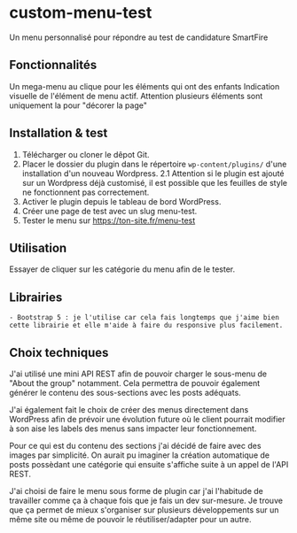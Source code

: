 # custom-menu-test

Un menu personnalisé pour répondre au test de candidature SmartFire

## Fonctionnalités

Un mega-menu au clique pour les éléments qui ont des enfants
Indication visuelle de l'élément de menu actif.
Attention plusieurs éléments sont uniquement la pour "décorer la page"

## Installation & test

1. Télécharger ou cloner le dêpot Git.
2. Placer le dossier du plugin dans le répertoire `wp-content/plugins/` d'une installation d'un nouveau Wordpress.
	2.1 Attention si le plugin est ajouté sur un Wordpress déjà customisé, il est possible que les feuilles de style ne fonctionnent pas correctement.
3. Activer le plugin depuis le tableau de bord WordPress.
4. Créer une page de test avec un slug menu-test.
5. Tester le menu sur https://ton-site.fr/menu-test

## Utilisation

Essayer de cliquer sur les catégorie du menu afin de le tester.

## Librairies

	- Bootstrap 5 : je l'utilise car cela fais longtemps que j'aime bien cette librairie et elle m'aide à faire du responsive plus facilement.

## Choix techniques

J'ai utilisé une mini API REST afin de pouvoir charger le sous-menu de "About the group" notamment. 
Cela permettra de pouvoir également générer le contenu des sous-sections avec les posts adéquats.

J'ai également fait le choix de créer des menus directement dans WordPress afin de prévoir une évolution future où le client pourrait modifier à son aise les labels des menus sans impacter leur fonctionnement.

Pour ce qui est du contenu des sections j'ai décidé de faire avec des images par simplicité. 
On aurait pu imaginer la création automatique de posts possèdant une catégorie qui ensuite s'affiche suite à un appel de l'API REST.

J'ai choisi de faire le menu sous forme de plugin car j'ai l'habitude de travailler comme ça à chaque fois que je fais un dev sur-mesure. 
Je trouve que ça permet de mieux s'organiser sur plusieurs développements sur un même site ou même de pouvoir le réutiliser/adapter pour un autre.
